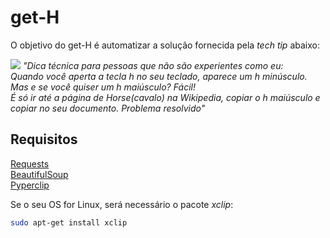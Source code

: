 # get-H

O objetivo do get-H é automatizar a solução fornecida pela *tech tip* abaixo:

![](image/tweet.png)
*"Dica técnica para pessoas que não são experientes como eu:  
Quando você aperta a tecla h no seu teclado, aparece um h minúsculo. Mas e se você quiser um h maiúsculo? Fácil!  
É só ir até a página de Horse(cavalo) na Wikipedia, copiar o h maiúsculo e copiar no seu documento. Problema resolvido"*

## Requisitos

[Requests](https://requests.readthedocs.io/pt_BR/latest/user/quickstart.html)  
[BeautifulSoup](https://www.crummy.com/software/BeautifulSoup/bs4/doc/)  
[Pyperclip](https://pyperclip.readthedocs.io/en/latest/introduction.html)  
  
  Se o seu OS for Linux, será necessário o pacote *xclip*:
  ```bash
  sudo apt-get install xclip
  ```
